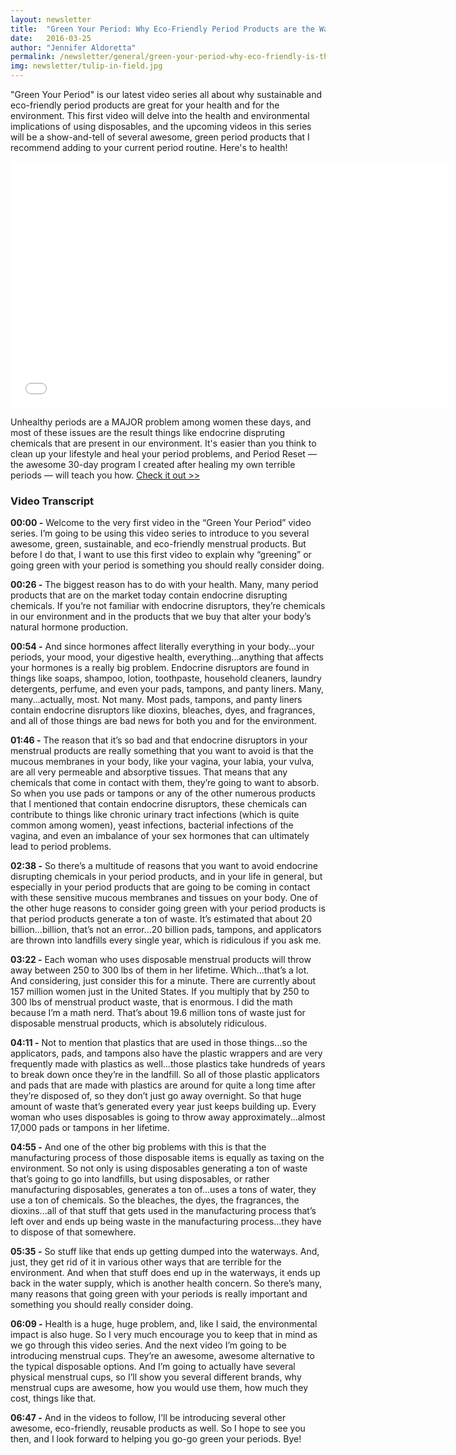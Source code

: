 ```yaml
---
layout: newsletter
title:  "Green Your Period: Why Eco-Friendly Period Products are the Way to Go"
date:   2016-03-25
author: "Jennifer Aldoretta"
permalink: /newsletter/general/green-your-period-why-eco-friendly-is-the-way-to-go/
img: newsletter/tulip-in-field.jpg
---
```


"Green Your Period" is our latest video series all about why sustainable and eco-friendly period products are great for your health and for the environment. This first video will delve into the health and environmental implications of using disposables, and the upcoming videos in this series will be a show-and-tell of several awesome, green period products that I recommend adding to your current period routine. Here's to health!

<div itemprop="video" itemscope="" itemtype="http://schema.org/VideoObject">
  <iframe class="video" width="700" height="394" src="//www.youtube.com/embed/-7QbNGZfzJ0?rel=0&amp;showinfo=0" frameborder="0" allowfullscreen></iframe>
  <meta itemprop="name" content="Green Your Period: Why Eco-Friendly is the Way to Go" />
  <meta itemprop="description" content="The Green Your Period video series is all about why sustainable and eco-friendly period products are great for your health and the environment." />
</div>

Unhealthy periods are a MAJOR problem among women these days, and most of these issues are the result things like endocrine dispruting chemicals that are present in our environment. It's easier than you think to clean up your lifestyle and heal your period problems, and Period Reset &mdash; the awesome 30-day program I created after healing my own terrible periods &mdash; will teach you how. <a class="text-link" href="https://periodreset.readytogroove.com/" onClick="ga('send', 'event', { eventCategory: 'Button', eventAction: 'Click', eventLabel: 'Period Reset - blog post link'});">Check it out >></a>

### Video Transcript ###

<strong>00:00 -</strong> Welcome to the very first video in the “Green Your Period” video series. I’m going to be using this video series to introduce to you several awesome, green, sustainable, and eco-friendly menstrual products. But before I do that, I want to use this first video to explain why “greening” or going green with your period is something you should really consider doing. 

<strong>00:26 -</strong> The biggest reason has to do with your health. Many, many period products that are on the market today contain endocrine disrupting chemicals. If you’re not familiar with endocrine disruptors, they’re chemicals in our environment and in the products that we buy that alter your body’s natural hormone production. 

<strong>00:54 -</strong> And since hormones affect literally everything in your body...your periods, your mood, your digestive health, everything...anything that affects your hormones is a really big problem. Endocrine disruptors are found in things like soaps, shampoo, lotion, toothpaste, household cleaners, laundry detergents, perfume, and even your pads, tampons, and panty liners. Many, many...actually, most. Not many. Most pads, tampons, and panty liners contain endocrine disruptors like dioxins, bleaches, dyes, and fragrances, and all of those things are bad news for both you and for the environment. 

<strong>01:46 -</strong> The reason that it’s so bad and that endocrine disruptors in your menstrual products are really something that you want to avoid is that the mucous membranes in your body, like your vagina, your labia, your vulva, are all very permeable and absorptive tissues. That means that any chemicals that come in contact with them, they’re going to want to absorb. So when you use pads or tampons or any of the other numerous products that I mentioned that contain endocrine disruptors, these chemicals can contribute to things like chronic urinary tract infections (which is quite common among women), yeast infections, bacterial infections of the vagina, and even an imbalance of your sex hormones that can ultimately lead to period problems. 

<strong>02:38 -</strong> So there’s a multitude of reasons that you want to avoid endocrine disrupting chemicals in your period products, and in your life in general, but especially in your period products that are going to be coming in contact with these sensitive mucous membranes and tissues on your body. One of the other huge reasons to consider going green with your period products is that period products generate a ton of waste. It’s estimated that about 20 billion...billion, that’s not an error...20 billion pads, tampons, and applicators are thrown into landfills every single year, which is ridiculous if you ask me. 

<strong>03:22 -</strong> Each woman who uses disposable menstrual products will throw away between 250 to 300 lbs of them in her lifetime. Which...that’s a lot. And considering, just consider this for a minute. There are currently about 157 million women just in the United States. If you multiply that by 250 to 300 lbs of menstrual product waste, that is enormous. I did the math because I’m a math nerd. That’s about 19.6 million tons of waste just for disposable menstrual products, which is absolutely ridiculous. 

<strong>04:11 -</strong> Not to mention that plastics that are used in those things...so the applicators, pads, and tampons also have the plastic wrappers and are very frequently made with plastics as well...those plastics take hundreds of years to break down once they’re in the landfill. So all of those plastic applicators and pads that are made with plastics are around for quite a long time after they’re disposed of, so they don’t just go away overnight. So that huge amount of waste that’s generated every year just keeps building up. Every woman who uses disposables is going to throw away approximately...almost 17,000 pads or tampons in her lifetime. 

<strong>04:55 -</strong> And one of the other big problems with this is that the manufacturing process of those disposable items is equally as taxing on the environment. So not only is using disposables generating a ton of waste that’s going to go into landfills, but using disposables, or rather manufacturing disposables, generates a ton of...uses a tons of water, they use a ton of chemicals. So the bleaches, the dyes, the fragrances, the dioxins...all of that stuff that gets used in the manufacturing process that’s left over and ends up being waste in the manufacturing process...they have to dispose of that somewhere. 

<strong>05:35 -</strong> So stuff like that ends up getting dumped into the waterways. And, just, they get rid of it in various other ways that are terrible for the environment. And when that stuff does end up in the waterways, it ends up back in the water supply, which is another health concern. So there’s many, many reasons that going green with your periods is really important and something you should really consider doing. 

<strong>06:09 -</strong> Health is a huge, huge problem, and, like I said, the environmental impact is also huge. So I very much encourage you to keep that in mind as we go through this video series. And the next video I’m going to be introducing menstrual cups. They’re an awesome, awesome alternative to the typical disposable options. And I’m going to actually have several physical menstrual cups, so I’ll show you several different brands, why menstrual cups are awesome, how you would use them, how much they cost, things like that. 

<strong>06:47 -</strong> And in the videos to follow, I’ll be introducing several other awesome, eco-friendly, reusable products as well. So I hope to see you then, and I look forward to helping you go-go green your periods. Bye!